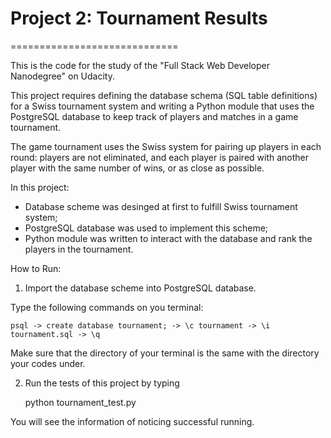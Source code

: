 # Project 2: Tournament Results
=============================

This is the code for the study of the "Full Stack Web Developer Nanodegree" on Udacity.

This project requires defining the database schema (SQL table definitions) for a Swiss tournament system and writing a Python module that uses the PostgreSQL database to keep track of players and matches in a game tournament.

The game tournament uses the Swiss system for pairing up players in each round: players are not eliminated, and each player is paired with another player with the same number of wins, or as close as possible.


In this project:

- Database scheme was desinged at first to fulfill Swiss tournament system;
- PostgreSQL database was used to implement this scheme;
- Python module was written to interact with the database and rank the players in the tournament.


How to Run:

1. Import the database scheme into PostgreSQL database.

Type the following commands on you terminal:

	psql -> create database tournament; -> \c tournament -> \i tournament.sql -> \q

Make sure that the directory of your terminal is the same with the directory your codes under.

2. Run the tests of this project by typing

	python tournament_test.py

You will see the information of noticing successful running.